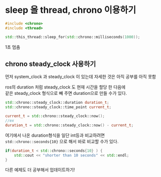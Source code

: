 # sleep 을 thread, chrono 이용하기
```cpp
#include <chrono>
#include <thread>

std::this_thread::sleep_for(std::chrono::milliseconds(1000));
```

1초 멈춤

## chrono steady_clock 사용하기
먼저 system_clock 과 steady_clock 이 있는데 자세한 것은 아직 공부를 아직 못함   

ros의 duration 처럼 steady_clock 도 현재 시간을 할당 한 다음에  
같은 steady_clock 형식으로 빼 주면 duration으로 만들 수가 있다.

```cpp
std::chrono::steady_clock::duration duration_t;
std::chrono::steady_clock::time_point current_t;

current_t = std::chrono::steady_clock::now();
//ex
duration_t = std::chrono::steady_clock::now() - current_t;
```

여기에서 나온 duration형식을 일단 int등과 비교하려면  
`std::chrono::seconds{10}` 으로 해서 바로 비교할 수가 있다.

```cpp
if(duration_t < std::chrono::seconds{10} ) {
    std::cout << "shorter than 10 seconds" << std::endl;
}
```

다른 예제도 더 공부해서 업데이트하기!

